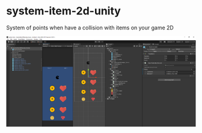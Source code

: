 # system-item-2d-unity
System of points when have a collision with items on your game 2D

![Unity view](https://raw.githubusercontent.com/ismaelash/system-item-2d-unity/main/Demo/General.png)
